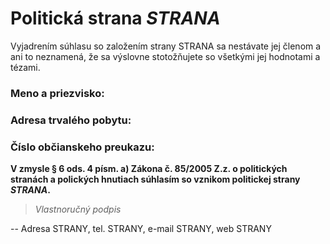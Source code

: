 # Politická strana _STRANA_

Vyjadrením súhlasu so založením strany STRANA sa nestávate jej členom a ani to neznamená, že sa výslovne stotožňujete so všetkými jej hodnotami a tézami.

### Meno a priezvisko:

### Adresa trvalého pobytu:

### Číslo občianskeho preukazu:

**V zmysle § 6 ods. 4 písm. a) Zákona č. 85/2005 Z.z. o politických stranách a polických hnutiach súhlasím so vznikom politickej strany _STRANA_.**

> _Vlastnoručný podpis_

--
Adresa STRANY, tel. STRANY, e-mail STRANY, web STRANY
 
